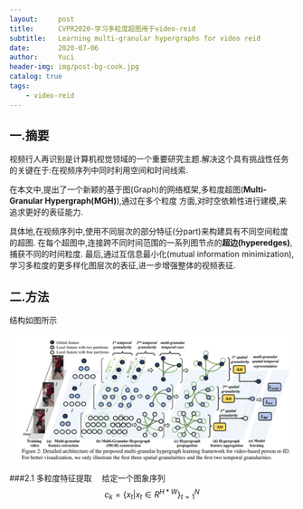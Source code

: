 ```yaml
---
layout:     post
title:      CVPR2020-学习多粒度超图用于video-reid
subtitle:   Learning multi-granular hypergraphs for video reid
date:       2020-07-06
author:     Yuci
header-img: img/post-bg-cook.jpg
catalog: true
tags:
    - video-reid
---
```


## 一.摘要
视频行人再识别是计算机视觉领域的一个重要研究主题.解决这个具有挑战性任务的关键在于:在视频序列中同时利用空间和时间线索.

在本文中,提出了一个新颖的基于图(Graph)的网络框架,多粒度超图(**Multi-Granular Hypergraph(MGH)**),通过在多个粒度
方面,对时空依赖性进行建模,来追求更好的表征能力.

具体地,在视频序列中,使用不同层次的部分特征(分part)来构建具有不同空间粒度的超图.
在每个超图中,连接跨不同时间范围的一系列图节点的**超边(hyperedges)**,捕获不同的时间粒度.
最后,通过互信息最小化(mutual information minimization),学习多粒度的更多样化图层次的表征,进一步增强整体的视频表征.

## 二.方法
结构如图所示

![CVPR2020](../img/MGH1.png)

###2.1 多粒度特征提取
&emsp;给定一个图象序列$$c_k=\{x_t |x_t \in R^{H*W}\}_{t=1}^{N}$$